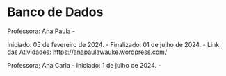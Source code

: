 # Banco de Dados

Professora: Ana Paula - 

Iniciado: 05 de fevereiro de 2024. - 
Finalizado: 01 de julho de 2024. -
Link das Atividades: https://anapaulawauke.wordpress.com/


Professora; Ana Carla -
Iniciado: 1 de julho de 2024. -


